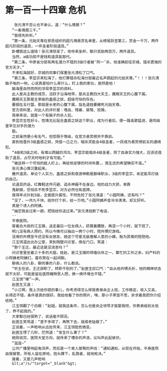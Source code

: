 # 第一百一十四章 危机
        张元清不否认也不承认，道：“什么情报？”
       “一条情报三千。”
       “我得先听听。”
       “第一条，元始天尊在邪恶组织的超凡境悬赏名单里，从榜尾跃至第三，赏金一千万，两件超凡阶段的道具，一件圣者阶段道具。”
       卧槽我这么值钱！张元清惊呆了，他夺来圣杯，都只奖励两百万，两件道具。
       当然，a级功勋不是钱和道具能取代。
       “第二条，中原省分部有两名潜力不错的3级行者被‘阿一’杀，他准确前往京城，猎杀更强的官方天才。”
       不来松海就好，京城的同事们保重张元清松了口气。
       “第三条，李显宗来松海了，他打算猎杀松海分部最近名声鹊起的元始天尊。”！！！张元清脑子嗡的一响，心说真是怕什么来什么，盯上我的家伙，居然是他！
       脑海里自然而然的浮现李显宗的资料。
       此人是兵主教的成员，活跃于沿海地带，是兵主教四大天王，魔眼天王的心腹下属。
       魔眼天王那是主宰级的蛊惑之妖，超级可怕的存在。
       要搁在五行盟，那就是长老的心腹下属，指名道姓要嫩死元始天尊。
       官方资料里，对此人的评价是：嗜血、残暴、桀骜、狡猾。
       简单来说，就是一个有脑子的杀人狂。
       李显宗生性好斗，性情无比贴合蛊惑之妖这个职业，成为行者后，便一路高歌猛进，是同级里罕见对手的潜力
       股。
       之前虽然便小有名气，但受限于等级，在官方悬赏榜并不靠前。
       直到他晋升3级蛊惑之妖，凭借一己之力，暗杀灵能会4级圣者，一跃成为悬赏榜前五的通缉犯。
       “4级和3级之间，有难以跨越的鸿沟、李显宗能暗杀4级圣者，除了自身实力强大，应该还借助了道具，占尽天时地利才有可能。”
       “被这样一个可怕的敌人盯上，再给他足够的时间布置，，我生还的希望确实不高…”
       张元清心情沉重起来。
       撇开道具，单论个人实力，蛊惑之妖和夜游神都是巅峰职业，3级的李显宗，肯定能吊打级的自己。
       论道具的话，红舞鞋这件闪避、追杀神器不在身边，他的战力大损，单靠
       鬼新娘，恐怕杀不死李显宗，对方必然也有底牌。
       我得早点升到3级，全面提升属性，不然危险了张元清道：“小圆阿姨，还有吗？”
       “没了，一共九千块，给你打个折，给一万吧。”小圆阿姨声音冷冷清清，却又好听。
       真是个诱人的阿姨。
       “抽空我会过来一趟，把钱给你送过来。”张元清挂断了电话.
       ··
       平泰医院。
       穿着白大褂的江玉镇，送走最后一位女病人，舒展着腰肢，再混一个小时，就下班了。
       明儿没有病人预约，所以今晚可以抽出一两个小时，陪外甥打游戏。
       没用的外甥至今还没有女朋友，她这个可爱无敌善解人意的小姨，勉为其难的陪陪他。
       江玉饵溜达出办公室，来到隔壁问诊室，倚在门口，笑道：
       “那个王迁，最近还是没消息吗？”
       问诊室里坐着三十多的大姐，姓赵，是江玉镇的唠嗑伙伴之一，繁忙的工作之余，妇产科的小阿姨老阿姨们，喜欢聚在一起闲聊。
       聊病人的八卦，聊同事的八卦，什么都说。
       “听主任说，王迁辞职了，转职干别的了。”赵医生叹口气：“自从他外甥夭折，他的精神状态就不太好，可能是留在医院睹物思人把，换一换环境也不错。”
       江玉饵“噢”一声。
       赵医生又道：
       “小江啊，我上次给你提的事儿，你考虑得怎么样我表弟央企上班，工作稳定，收入又高，长得还不错，条件是真的很好。我给他看了你的照片，嘿，那小子茶饭不思，非求着我把你介绍给她。”
       江玉饵翻了个白眼：“赵姐，就我这条件，怎么也是央企领导才能娶我吧，你表弟级别太低了，养不起我的。”
       大家都已经很熟了，说话毫不顾忌。
       赵医生笑骂道：“差不多得了，再熬下去，就成老姑娘了。”
       正说着，一声枪响从远处传来，江玉饵脸色微变。
       赵医生愣了几秒，茫然道：“发生什么事了？”
       她刚说完，医院大堂方向，就传来了嘈杂的声浪，尖叫声此起彼伏。
       “滋滋~”
       公共广播里响起电流声，而后是一个男人桀骜的声线：“通知通知，从现在开始，平泰医院由我接管，所有人留在原地，抱头蹲下，乱跑者，就地枪决。”
       接着，又是几声枪响
       &lt;a"/s/"target="_blank"&gt;